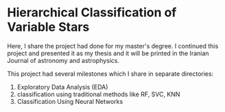 # Hierarchical Classification of Variable Stars
Here, I share the project had done for my master's degree. I continued this project and presented it as my thesis and it will be printed in the Iranian Journal of astronomy and astrophysics.

This project had several milestones which I share in separate directories:
  1. Exploratory Data Analysis (EDA) 
  2. classification using traditional methods like RF, SVC, KNN
  3. Classification Using Neural Networks
